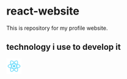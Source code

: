 # react-website

<p> 
 This is repository for my profile website.
</p>

## technology i use to develop it
<div>
  <img alt="ReactJS" width="40px" src="https://raw.githubusercontent.com/github/explore/80688e429a7d4ef2fca1e82350fe8e3517d3494d/topics/react/react.png" />
</div>

